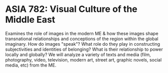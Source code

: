 # ASIA 782: Visual Culture of the Middle East

Examines the role of images in the modern ME & how these images shape transnational relationships and conceptions of the region within the global imaginary. How do images "speak"? What role do they play in constructing subjectivities and identities of belonging? What is their relationship to power locally and globally? We will analyze a variety of texts and media (film, photography, video, television, modern art, street art, graphic novels, social media, etc) from the ME.